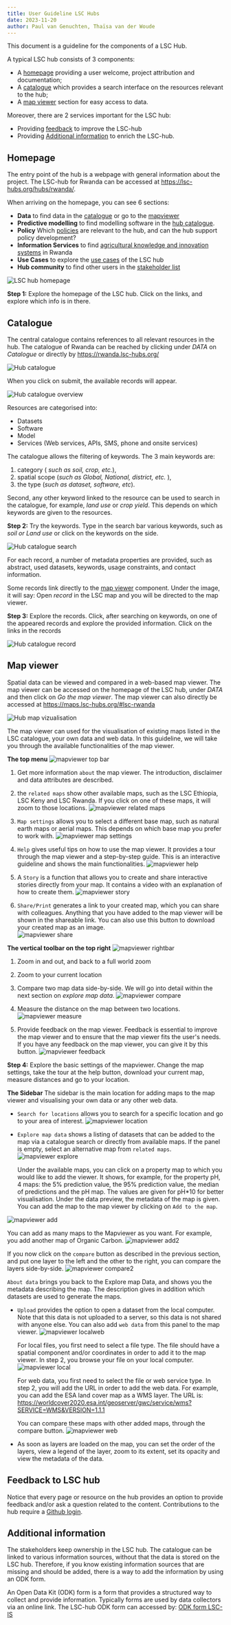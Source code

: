 ```yaml
---
title: User Guideline LSC Hubs
date: 2023-11-20
author: Paul van Genuchten, Thaïsa van der Woude
---
```


This document is a guideline for the components of a LSC Hub.

A typical LSC hub consists of 3 components:

- A [homepage](#homepage) providing a user welcome, project attribution and documentation; 
- A [catalogue](#catalogue) which provides a search interface on the resources relevant to the hub;
- A [map viewer](#map-viewer) section for easy access to data.

Moreover, there are 2 services important for the LSC hub:
- Providing [feedback](#feedback) to improve the LSC-hub
- Providing [Additional information](#additionalinformation) to enrich the LSC-hub.


## Homepage

The entry point of the hub is a webpage with general information about the project.
The LSC-hub for Rwanda can be accessed at https://lsc-hubs.org/hubs/rwanda/.

When arriving on the homepage, you can see 6 sections:
- **Data** to find data in the [catalogue](https://rwanda.lsc-hubs.org/) or go to the [mapviewer](https://maps.lsc-hubs.org/#lsc-rwanda)
- **Predictive modelling** to find modelling software in the [hub catalogue](https://rwanda.lsc-hubs.org/collections/metadata:main/items?type=model).
- **Policy** Which [policies](https://lsc-hubs.org/hubs/rwanda/policy/) are relevant to the hub, and can the hub support policy development?
- **Information Services** to find [agricultural knowledge and innovation systems](https://lsc-hubs.org/hubs/rwanda/akis/) in Rwanda
- **Use Cases** to explore the [use cases](https://lsc-hubs.org/hubs/rwanda/usecases/) of the LSC hub
- **Hub community** to find other users in the [stakeholder list](https://lsc-hubs.org/hubs/rwanda/stakeholders/)

![LSC hub homepage](./img/homeRwanda.PNG)

**Step 1:** Explore the homepage of the LSC hub. Click on the links, and explore which info is in there.



## Catalogue

The central catalogue contains references to all relevant resources in the hub. 
The catalogue of Rwanda can be reached by clicking under _DATA_ on _Catalogue_ or directly by https://rwanda.lsc-hubs.org/ 

![Hub catalogue](./img/catalogueRwanda.PNG)

When you click on submit, the available records will appear.

![Hub catalogue overview](./img/cataloguerecords.PNG)

Resources are categorised into:

- Datasets
- Software 
- Model
- Services (Web services, APIs, SMS, phone and onsite services)

The catalogue allows the filtering of keywords. The 3 main keywords are: 
1. category ( _such as soil, crop, etc._),
2. spatial scope (_such as Global, National, district, etc._ ),
3. the type (_such as dataset, software, etc_).

Second, any other keyword linked to the resource can be used to search in the catalogue, for example, _land use_ or _crop yield_. This depends on which keywords are given to the resources.

**Step 2:** Try the keywords. Type in the search bar various keywords, such as _soil or Land use_ or click on the keywords on the side.

![Hub catalogue search](./img/cataloguesearch.png)


For each record, a number of metadata properties are provided, such as abstract, used datasets, keywords, usage constraints, and contact information.

Some records link directly to the [map viewer](#map-viewer) component. Under the image, it will say: Open _record_ in the LSC map and you will be directed to the map viewer.

**Step 3:** Explore the records. Click, after searching on keywords, on one of the appeared records and explore the provided information. Click on the links in the records

![Hub catalogue record](./img/cataloguepHrecord.PNG) 


## Map viewer
Spatial data can be viewed and compared in a web-based map viewer. The map viewer can be accessed on the homepage of the LSC hub, under _DATA_ and then click on _Go the map viewer_.
The map viewer can also directly be accessed at https://maps.lsc-hubs.org/#lsc-rwanda 

![Hub map vizualisation](./img/map.png)

The map viewer can used for the visualisation of existing maps listed in the LSC catalogue, your own data and web data. In this guideline, we will take you through the available functionalities of the map viewer.

**The top menu**
![mapviewer top bar](./img/mapviewer_topbar.PNG)

1. Get more information `about` the map viewer. The introduction, disclaimer and data attributes are described.
2. the `related maps` show other available maps, such as the LSC Ethiopia, LSC Keny and LSC Rwanda. If you click on one of these maps, it will zoom to those locations.
 ![mapviewer related maps](./img/mapviewer_relatedmaps.PNG)

3. `Map settings` allows you to select a different base map, such as natural earth maps or aerial maps. This depends on which base map you prefer to work with.
 ![mapviewer map settings](./img/mapviewer_mapsettings.PNG)
  
4. `Help` gives useful tips on how to use the map viewer. It provides a tour through the map viewer and a step-by-step guide. This is an interactive guideline and shows the main functionalities.
 ![mapviewer help](./img/mapviewer_help.PNG)
  
5. A `Story` is a function that allows you to create and share interactive stories directly from your map. It contains a video with an explanation of how to create them.
 ![mapviewer story](./img/mapviewer_story.PNG)
  
6. `Share/Print` generates a link to your created map, which you can share with colleagues. Anything that you have added to the map viewer will be shown in the shareable link.
      You can also use this button to download your created map as an image.   
 ![mapviewer share](./img/mapviewer_share.PNG)




**The vertical toolbar on the top right**
 ![mapviewer rightbar](./img/mapviewer_rightbar.png) 

1. Zoom in and out, and back to a full world zoom
2. Zoom to your current location
3. Compare two map data side-by-side. We will go into detail within the next section on _explore map data_.
 ![mapviewer compare](./img/mapviewer_compare.png)

4. Measure the distance on the map between two locations.
 ![mapviewer measure](./img/mapviewer_measure.png)
  
5. Provide feedback on the map viewer. Feedback is essential to improve the map viewer and to ensure that the map viewer fits the user's needs. If you have any feedback on the map viewer, you can give it by this button.
 ![mapviewer feedback](./img/mapviewer_feedback.png)


**Step 4:** Explore the basic settings of the mapviewer. Change the map settings, take the tour at the help button, download your current map, measure distances and go to your location.


**The Sidebar**
The sidebar is the main location for adding maps to the map viewer and visualising your own data or any other web data.

   - `Search for locations` allows you to search for a specific location and go to your area of interest.
 ![mapviewer location](./img/mapviewer_location.png)
     
   - `Explore map data` shows a listing of datasets that can be added to the map via a catalogue search or directly from available maps. If the panel is empty, select an alternative map from `related maps`.
      ![mapviewer explore](./img/mapviewer_explore.png)

     Under the available maps, you can click on a property map to which you would like to add the viewer. It shows, for example, for the property pH, 4 maps: the 5% prediction value, the 95% prediction value, the median of predictions and the pH map.
     The values are given for pH*10 for better visualisation. Under the data preview, the metadata of the map is given. You can add the map to the map viewer by clicking on `Add to the map`. 

![mapviewer add](./img/mapviewer_add.png)
    
   You can add as many maps to the Mapviewer as you want. For example, you add another map of Organic Carbon.
![mapviewer add2](./img/mapviewer_add2.png)

   If you now click on the `compare` button as described in the previous section, and put one layer to the left and the other to the right, you can compare the layers side-by-side.
![mapviewer compare2](./img/mapviewer_acompare2.png)

   `About data` brings you back to the Explore map Data, and shows you the metadata describing the map. The description gives in addition which datasets are used to generate the maps.
   
   - `Upload` provides the option to open a dataset from the local computer. Note that this data is not uploaded to a server, so this data is not shared with anyone else. You can also add `web data` from this panel to the map viewer.
![mapviewer localweb](./img/mapviewer_localweb.png)

     For local files, you first need to select a file type. The file should have a spatial component and/or coordinates in order to add it to the map viewer. In step 2, you browse your file on your local computer.
![mapviewer local](./img/mapviewer_local.PNG)

     For web data, you first need to select the file or web service type. In step 2, you will add the URL in order to add the web data. For example, you can add the ESA land cover map as a WMS layer. The URL is: https://worldcover2020.esa.int/geoserver/gwc/service/wms?SERVICE=WMS&VERSION=1.1.1

     You can compare these maps with other added maps, through the compare button.
 ![mapviewer web](./img/mapviewer_web.PNG)  

    
   - As soon as layers are loaded on the map, you can set the order of the layers, view a legend of the layer, zoom to its extent, set its opacity and view the metadata of the data. 





## Feedback to LSC hub

Notice that every page or resource on the hub provides an option to provide feedback and/or ask a question related to the content. Contributions to the hub require a [Github login](https://github.com/signup?ref_cta=Sign+up).


## Additional information
The stakeholders keep ownership in the LSC hub. The catalogue can be linked to various information sources, without that the data is stored on the LSC hub. Therefore, if you know existing information sources that are missing and should be added, there is a way to add the information by using an ODK form.

An Open Data Kit (ODK) form is a form that provides a structured way to collect and provide information. Typically forms are used by data collectors via an online link. The LSC-hub ODK form can accessed by: [ODK form LSC-IS](https://odk.isric.org/-/single/n2Sosp1gxbXLUcOelRBWsMru72DSLFb?st=pi9NCIyCBZIeYuVU0lb812NtQfOucM34dS04qF6GFaao2FB!c3DJDl10TTRTeOUJ)
